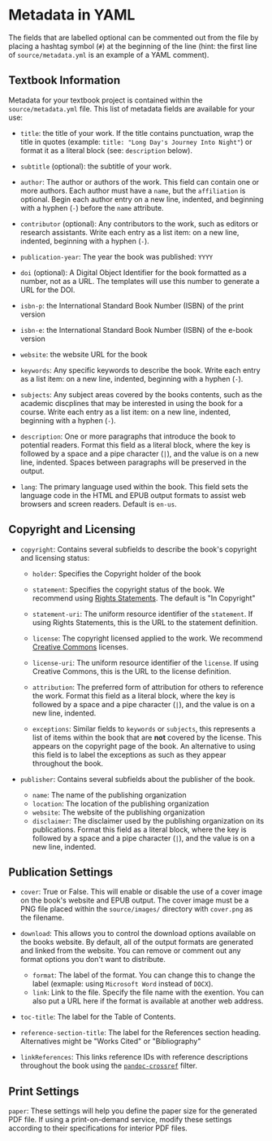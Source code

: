 # Metadata in YAML

The fields that are labelled optional can be commented out from the file by placing a hashtag symbol (`#`) at the beginning of the line (hint: the first line of `source/metadata.yml` is an example of a YAML comment). 

## Textbook Information

Metadata for your textbook project is contained within the `source/metadata.yml` file. This list of metadata fields are available for your use:

- `title`: the title of your work. If the title contains punctuation, wrap the title in quotes (example: `title: "Long Day's Journey Into Night"`) or format it as a literal block (see: `description` below).

- `subtitle` (optional): the subtitle of your work.

- `author`: The author or authors of the work. This field can contain one or more authors. Each author must have a `name`, but the `affiliation` is optional. Begin each author entry on a new line, indented, and beginning with a hyphen (`-`) before the `name` attribute.

- `contributor` (optional): Any contributors to the work, such as editors or research assistants. Write each entry as a list item: on a new line, indented, beginning with a hyphen (`-`).

- `publication-year`: The year the book was published: `YYYY`

- `doi` (optional): A Digital Object Identifier for the book formatted as a number, not as a URL. The templates will use this number to generate a URL for the DOI.

- `isbn-p`: the International Standard Book Number (ISBN) of the print version

- `isbn-e`: the International Standard Book Number (ISBN) of the e-book version

- `website`: the website URL for the book

- `keywords`: Any specific keywords to describe the book. Write each entry as a list item: on a new line, indented, beginning with a hyphen (`-`).

- `subjects`: Any subject areas covered by the books contents, such as the academic discplines that may be interested in using the book for a course. Write each entry as a list item: on a new line, indented, beginning with a hyphen (`-`).

- `description`: One or more paragraphs that introduce the book to potential readers. Format this field as a literal block, where the key is followed by a space and a pipe character (`|`), and the value is on a new line, indented. Spaces between paragraphs will be preserved in the output.

- `lang`: The primary language used within the book. This field sets the language code in the HTML and EPUB output formats to assist web browsers and screen readers. Default is `en-us`.

## Copyright and Licensing

- `copyright`: Contains several subfields to describe the book's copyright and licensing status:

    - `holder`: Specifies the Copyright holder of the book
    
    - `statement`: Specifies the copyright status of the book. We recommend using [Rights Statements](http://rightsstatements.org). The default is "In Copyright"
    
    - `statement-uri`: The uniform resource identifier of the `statement`. If using Rights Statements, this is the URL to the statement definition.
    
    - `license`: The copyright licensed applied to the work. We recommend [Creative Commons](https://creativecommons.org) licenses. 
    
    - `license-uri`: The uniform resource identifier of the `license`. If using Creative Commons, this is the URL to the license definition.

    - `attribution`: The preferred form of attribution for others to reference the work. Format this field as a literal block, where the key is followed by a space and a pipe character (`|`), and the value is on a new line, indented.

    - `exceptions`: Similar fields to `keywords` or `subjects`, this represents a list of items within the book that are **not** covered by the license. This appears on the copyright page of the book. An alternative to using this field is to label the exceptions as such as they appear throughout the book. 

- `publisher`: Contains several subfields about the publisher of the book.

    - `name`: The name of the publishing organization
    - `location`: The location of the publishing organization
    - `website`: The website of the publishing organization
    - `disclaimer`: The disclaimer used by the publishing organization on its publications. Format this field as a literal block, where the key is followed by a space and a pipe character (`|`), and the value is on a new line, indented.

## Publication Settings

- `cover`: True or False. This will enable or disable the use of a cover image on the book's website and EPUB output. The cover image must be a PNG file placed within the `source/images/` directory with `cover.png` as the filename.

- `download`: This allows you to control the download options available on the books website. By default, all of the output formats are generated and linked from the website. You can remove or comment out any format options you don't want to distribute. 

    - `format`: The label of the format. You can change this to change the label (exmaple: using `Microsoft Word` instead of `DOCX`).
    - `link`: Link to the file. Specify the file name with the exention. You can also put a URL here if the format is available at another web address.

- `toc-title`: The label for the Table of Contents.

- `reference-section-title`: The label for the References section heading. Alternatives might be "Works Cited" or "Bibliography"

- `linkReferences`: This links reference IDs with reference descriptions throughout the book using the [`pandoc-crossref`](https://lierdakil.github.io/pandoc-crossref/) filter. 

## Print Settings

`paper`: These settings will help you define the paper size for the generated PDF file. If using a print-on-demand service, modify these settings according to their specifications for interior PDF files.